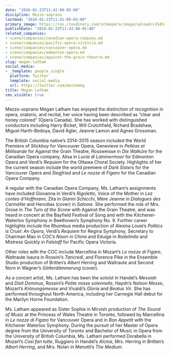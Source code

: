 ```yaml
---
date: "2016-02-23T11:42:00-05:00"
discipline: Mezzo-soprano
lastmod: "2016-02-23T11:42:00-05:00"
primary_image: https://res.cloudinary.com/schmopera/image/upload/v1545409169/media/webhook-uploads/1456245739661/2016-02-23---Megan-Latham.jpg.jpg
publishDate: "2016-02-23T11:42:00-05:00"
related_companies:
- scene/companies/canadian-opera-company.md
- scene/companies/pacific-opera-victoria.md
- scene/companies/vancouver-opera.md
- scene/companies/edmonton-opera.md
- scene/companies/against-the-grain-theatre.md
slug: megan-latham
social_media:
- _template: people_single
  platform: Twitter
  template: social-media
  url: https://twitter.com/mezzomeg
title: Megan Latham
cms_visible: true
---
```


Mezzo-soprano Megan Latham has enjoyed the distinction of recognition in opera, oratorio, and recital, her voice having been described as “clear and honey colored” (Opera Canada). She has worked with distinguished conductors including Harry Bicket, Will Crutchfield, Richard Bradshaw, Miguel Harth-Bedoya, David Agler, Jeanne Lamon and Agnes Grossman.

The British Columbia native’s 2014-2015 season included the World Premiere of *Stickboy* for Vancouver Opera, Genevieve in *Pelléas et Mélisande* for Against the Grain Theatre, Rossweisse in *Die Walküre* for the Canadian Opera company, Alisa in *Lucia di Lammermoor* for Edmonton Opera and Verdi’s *Requiem* for the Ottawa Choral Society. Highlights of her the current season include the world premiere of *Dark Sisters* for the Vancouver Opera and *Siegfried* and *Le nozze di Figaro* for the Canadian Opera Company.

A regular with the Canadian Opera Company, Ms. Latham’s assignments have included Giovanna in Verdi’s *Rigoletto*, Voice of the Mother in *Lez contes d'Hoffmann*, Zita in *Gianni Schicchi*, Mère Jeanne in *Dialogues des Carmélite* and Herodias (cover) in *Salome*. She performed the role of Mrs. Grose in *The Turn of the Screw* with Against the Grain Theatre, and was heard in concert at the Bayfield Festival of Song and with the Kitchener-Waterloo Symphony in Beethoven’s Symphony No. 9. Further career highlights include the Rhombus media production of Alexina Louie’s *Politics is Cruel: An Opera*, Verdi’s *Requiem* for Regina Symphony, Secretary to Chairman Mao in COC’s *Nixon in China* and Eduige in *Rodelinda* and Mistress Quickly in *Falstaff* for Pacific Opera Victoria.

Other roles with the COC include Marcellina in Mozart’s *Le nozze di Figaro*, Waltraute Isaura in Rossini’s *Tancredi*, and Florence Pike in the Ensemble Studio production of Britten’s *Albert Herring* and Waltraute and Second Norn in Wagner’s *Götterdämmerung* (cover).

As a concert artist, Ms. Latham has been the soloist in Handel’s *Messiah* and *Dixit Dominus*, Rossini’s *Petite misse solennelle*, Haydn’s *Nelson Messe*, Mozart’s *Krönungsmesse* and Vivaldi’s *Gloria* and *Beatus Vir*. She has performed throughout North America, including her Carnegie Hall debut for the Marilyn Horne Foundation.

Ms. Latham appeared as Sister Sophia in Mirvish production of *The Sound of Music* at the Princess of Wales Theatre in Toronto, followed by Marcellina in *Le nozze di Figaro* for Vancouver Opera and in *Bon Appetit* with the Kitchener Waterloo Symphony. During the pursuit of her Master of Opera degree from the University of Toronto and Bachelor of Music in Opera from the University of British Columbia, Ms. Latham performed Dorabella in Mozart’s *Così fan tutte*, Ruggiero in Handel’s *Alcina*, Mrs. Herring in Britten’s *Albert Herring*, and Mrs. Nolan in Menotti’s *The Medium*.
